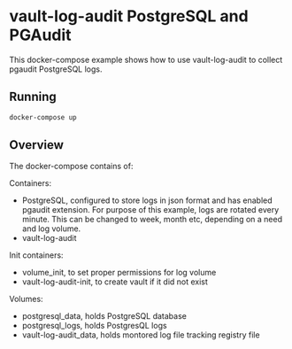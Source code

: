 # vault-log-audit PostgreSQL and PGAudit

This docker-compose example shows how to use vault-log-audit to collect pgaudit PostgreSQL logs.

## Running

```bash
docker-compose up
```

## Overview 

The docker-compose contains of:

Containers:

- PostgreSQL, configured to store logs in json format and has enabled pgaudit extension. For purpose of this example, logs are rotated every minute. This can be changed to week, month etc, depending on a need and log volume. 
- vault-log-audit

Init containers:

- volume_init, to set proper permissions for log volume
- vault-log-audit-init, to create vault if it did not exist

Volumes:

- postgresql_data, holds PostgreSQL database
- postgresql_logs, holds PostgresQL logs
- vault-log-audit_data, holds montored log file tracking registry file
